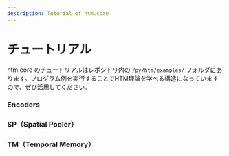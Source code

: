 ```yaml
---
description: Tutorial of htm.core
---
```


# チュートリアル

htm.core のチュートリアルはレポジトリ内の `/py/htm/examples/` フォルダにあります。プログラム例を実行することでHTM理論を学べる構造になっていますので、ぜひ活用してください。



### Encoders

### SP（Spatial Pooler）

### TM（Temporal Memory）

